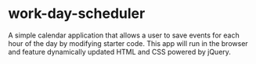 # work-day-scheduler
A simple calendar application that allows a user to save events for each hour of the day by modifying starter code. This app will run in the browser and feature dynamically updated HTML and CSS powered by jQuery.
